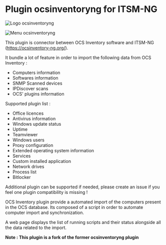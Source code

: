 # Plugin ocsinventoryng for ITSM-NG

![Logo ocsinventoryng](https://raw.githubusercontent.com/itsmng/ocsinventoryng/master/ocsinventoryng.png "Logo ocsinventoryng")

![Menu ocsinventoryng](https://raw.githubusercontent.com/itsmng/ocsinventoryng/master/wiki/menu.png "Menu ocsinventoryng")

This plugin is connector between OCS Inventory software and ITSM-NG (https://ocsinventory-ng.org/).

It bundle a lot of feature in order to import the following data from OCS Inventory :
- Computers information
- Softwares information
- SNMP Scanned devices
- IPDiscover scans
- OCS' plugins information

Supported plugin list : 
- Office licences
- Antivirus information
- Windows update status
- Uptime
- Teamviewer
- Windows users 
- Proxy configuration
- Extended operating system information
- Services
- Custom installed application
- Network drives
- Process list
- Bitlocker

Additional plugin can be supported if needed, please create an issue if you feel one plugin compatibility is missing !

OCS Inventory plugin provide a automated import of the computers present in the OCS database.
Its composed of a script in order to automate computer import and synchronization.

A web page displays the list of running scripts and their status alongside all the data related to the import.

__Note : This plugin is a fork of the former ocsinventoryng plugin__